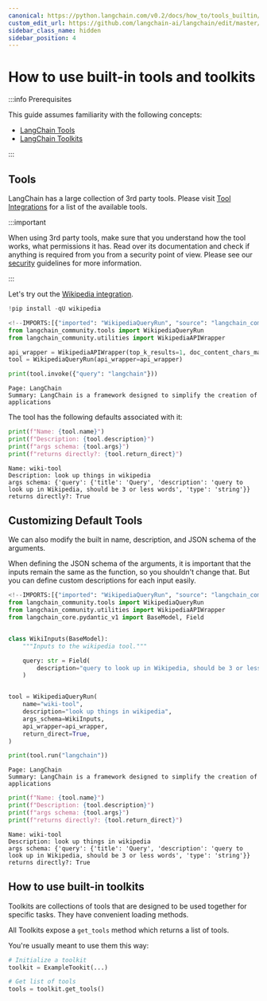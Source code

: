 ```yaml
---
canonical: https://python.langchain.com/v0.2/docs/how_to/tools_builtin/
custom_edit_url: https://github.com/langchain-ai/langchain/edit/master/docs/docs/how_to/tools_builtin.ipynb
sidebar_class_name: hidden
sidebar_position: 4
---
```


# How to use built-in tools and toolkits

:::info Prerequisites

This guide assumes familiarity with the following concepts:

- [LangChain Tools](/docs/concepts/#tools)
- [LangChain Toolkits](/docs/concepts/#tools)

:::

## Tools

LangChain has a large collection of 3rd party tools. Please visit [Tool Integrations](/docs/integrations/tools/) for a list of the available tools.

:::important

When using 3rd party tools, make sure that you understand how the tool works, what permissions
it has. Read over its documentation and check if anything is required from you
from a security point of view. Please see our [security](https://python.langchain.com/v0.2/docs/security/)
guidelines for more information.

:::

Let's try out the [Wikipedia integration](/docs/integrations/tools/wikipedia/).

```python
!pip install -qU wikipedia
```

```python
<!--IMPORTS:[{"imported": "WikipediaQueryRun", "source": "langchain_community.tools", "docs": "https://api.python.langchain.com/en/latest/tools/langchain_community.tools.wikipedia.tool.WikipediaQueryRun.html", "title": "How to use built-in tools and toolkits"}, {"imported": "WikipediaAPIWrapper", "source": "langchain_community.utilities", "docs": "https://api.python.langchain.com/en/latest/utilities/langchain_community.utilities.wikipedia.WikipediaAPIWrapper.html", "title": "How to use built-in tools and toolkits"}]-->
from langchain_community.tools import WikipediaQueryRun
from langchain_community.utilities import WikipediaAPIWrapper

api_wrapper = WikipediaAPIWrapper(top_k_results=1, doc_content_chars_max=100)
tool = WikipediaQueryRun(api_wrapper=api_wrapper)

print(tool.invoke({"query": "langchain"}))
```
```output
Page: LangChain
Summary: LangChain is a framework designed to simplify the creation of applications
```
The tool has the following defaults associated with it:

```python
print(f"Name: {tool.name}")
print(f"Description: {tool.description}")
print(f"args schema: {tool.args}")
print(f"returns directly?: {tool.return_direct}")
```
```output
Name: wiki-tool
Description: look up things in wikipedia
args schema: {'query': {'title': 'Query', 'description': 'query to look up in Wikipedia, should be 3 or less words', 'type': 'string'}}
returns directly?: True
```
## Customizing Default Tools
We can also modify the built in name, description, and JSON schema of the arguments.

When defining the JSON schema of the arguments, it is important that the inputs remain the same as the function, so you shouldn't change that. But you can define custom descriptions for each input easily.

```python
<!--IMPORTS:[{"imported": "WikipediaQueryRun", "source": "langchain_community.tools", "docs": "https://api.python.langchain.com/en/latest/tools/langchain_community.tools.wikipedia.tool.WikipediaQueryRun.html", "title": "How to use built-in tools and toolkits"}, {"imported": "WikipediaAPIWrapper", "source": "langchain_community.utilities", "docs": "https://api.python.langchain.com/en/latest/utilities/langchain_community.utilities.wikipedia.WikipediaAPIWrapper.html", "title": "How to use built-in tools and toolkits"}]-->
from langchain_community.tools import WikipediaQueryRun
from langchain_community.utilities import WikipediaAPIWrapper
from langchain_core.pydantic_v1 import BaseModel, Field


class WikiInputs(BaseModel):
    """Inputs to the wikipedia tool."""

    query: str = Field(
        description="query to look up in Wikipedia, should be 3 or less words"
    )


tool = WikipediaQueryRun(
    name="wiki-tool",
    description="look up things in wikipedia",
    args_schema=WikiInputs,
    api_wrapper=api_wrapper,
    return_direct=True,
)

print(tool.run("langchain"))
```
```output
Page: LangChain
Summary: LangChain is a framework designed to simplify the creation of applications
```

```python
print(f"Name: {tool.name}")
print(f"Description: {tool.description}")
print(f"args schema: {tool.args}")
print(f"returns directly?: {tool.return_direct}")
```
```output
Name: wiki-tool
Description: look up things in wikipedia
args schema: {'query': {'title': 'Query', 'description': 'query to look up in Wikipedia, should be 3 or less words', 'type': 'string'}}
returns directly?: True
```
## How to use built-in toolkits

Toolkits are collections of tools that are designed to be used together for specific tasks. They have convenient loading methods.

All Toolkits expose a `get_tools` method which returns a list of tools.

You're usually meant to use them this way:

```python
# Initialize a toolkit
toolkit = ExampleTookit(...)

# Get list of tools
tools = toolkit.get_tools()
```